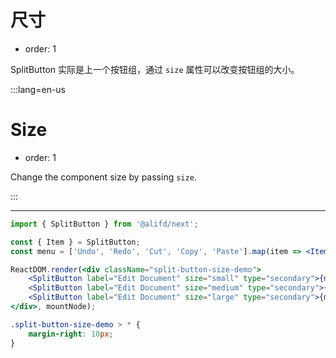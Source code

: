 # 尺寸

- order: 1

SplitButton 实际是上一个按钮组，通过 `size` 属性可以改变按钮组的大小。

:::lang=en-us
# Size

- order: 1

Change the component size by passing `size`.

:::

---

````jsx
import { SplitButton } from '@alifd/next';

const { Item } = SplitButton;
const menu = ['Undo', 'Redo', 'Cut', 'Copy', 'Paste'].map(item => <Item key={item}>{item}</Item>);

ReactDOM.render(<div className="split-button-size-demo">
    <SplitButton label="Edit Document" size="small" type="secondary">{menu}</SplitButton>
    <SplitButton label="Edit Document" size="medium" type="secondary">{menu}</SplitButton>
    <SplitButton label="Edit Document" size="large" type="secondary">{menu}</SplitButton>
</div>, mountNode);
````
````css
.split-button-size-demo > * {
    margin-right: 10px;
}
````
